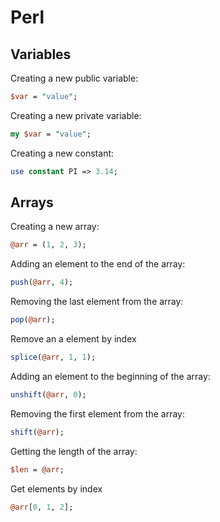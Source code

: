 # Perl

## Variables

Creating a new public variable:

```perl
$var = "value";
```

Creating a new private variable:

```perl
my $var = "value";
```

Creating a new constant:

```perl
use constant PI => 3.14;
```

## Arrays

Creating a new array:

```perl
@arr = (1, 2, 3);
```

Adding an element to the end of the array:

```perl
push(@arr, 4);
```

Removing the last element from the array:

```perl
pop(@arr);
```

Remove an a element by index

```perl
splice(@arr, 1, 1);
```

Adding an element to the beginning of the array:

```perl
unshift(@arr, 0);
```

Removing the first element from the array:

```perl
shift(@arr);
```

Getting the length of the array:

```perl
$len = @arr;
```

Get elements by index

```perl
@arr[0, 1, 2];
```
